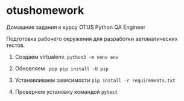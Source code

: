 # otushomework
Домашние задания к курсу OTUS Python QA Engineer

Подготовка рабочего окружения для разработки автоматических тестов.

1. Создаем virtualenv. 
```python3 -m venv env```

2. Обновляем 
``` pip pip install -U pip```

3. Устанавливаем зависимости 
``` pip install -r requirements.txt ```
4. Проверяем установку командой 
``` pytest ```
